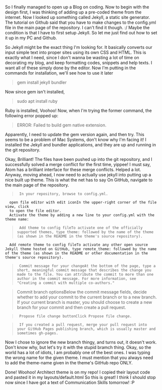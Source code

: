 So I finally managed to open up a Blog on coding.
Now to begin with the design first, I was thinking of adding up a pre-coded theme from the internet.
Now I looked up something called Jekyll, a static site generator. The tutorial on Github said that you have to make
changes to the config.yml file in the main page of the repository. I can't find it though. :/
Maybe the condition is that I have to first setup Jekyll. So let me just find out how to set it up in my PC and Github.

So Jekyll might be the exact thing I'm looking for. It basically converts our input simple text into proper sites using its own CSS and HTML.
This is exactly what I need, since I don't wanna be wasting a lot of time on decorating my blog, and keep formatting codes, snippets and help texts.
I want all of these simply done by the editor.
Now I'm putting in the commands for installation, we'll see how to use it later

> gem install jekyll bundler

 Now since gem isn't installed,

> sudo apt install ruby

 Ruby is installed, Voohoo!
 Now, when I'm trying the former command, the following error popped up:

> ERROR: Failed to build gem native extension.

 Apparently, I need to update the gem version again, and then try. This seems to be a problem of Mac Systems, don't know why I'm facing it!
 I installed the Jekyll and bundler applications, and they are up and running in the git repository.

 Okay, Brilliant! The files have been pushed up into the git repository, and I successfully solved a merge conflict for the first time, yippee!
 I must say, Atom has a brilliant interface for these merge conflicts. Helped a lot.
 Anyway, moving ahead, I now need to actually use jekyll into putting up a nice built up theme.
 This is what the net has to say
       On GitHub, navigate to the main page of the repository.

>      In your repository, browse to config.yml.
      open file editor with edit iconIn the upper-right corner of the file view, click
      to open the file editor.
      Activate the theme by adding a new line to your config.yml with the theme name:

>      Add theme to config fileTo activate one of the officially supported themes, type theme: followed by the name of the theme (as shown in the README in the theme's source repository).
      Add remote theme to config fileTo activate any other open source Jekyll theme hosted on GitHub, type remote_theme: followed by the name of the theme (as shown in the README or other documentation in the theme's source repository).

>      Commit message for your changeAt the bottom of the page, type a short, meaningful commit message that describes the change you made to the file. You can attribute the commit to more than one author in the commit message. For more information, see "Creating a commit with multiple co-authors."

>    Commit branch optionsBelow the commit message fields, decide whether to add your commit to the current branch or to a new branch. If your current branch is master, you should choose to create a new branch for your commit and then create a pull request.

>      Propose file change buttonClick Propose file change.

>      If you created a pull request, merge your pull request into your GitHub Pages publishing branch, which is usually master and sometimes gh-pages.

Now I chose to ignore the new branch thingy, and turns out, it doesn't work. Don't know why, but let's try it with the stupid bramch thing.
Okay, so the world has a lot of idiots, I am probably one of the best ones. I was typing the wrong name for the given theme. I must mention that you always need
to add the theme-name given in the theme's GitHub repo ONLY.

Done! Woohoo! Architect theme is on my repo! I copied their layout code and pasted it in my layouts/default.html
So this is great!
I think I should stop now since I have got a text of Communication Skills tomorrow! :P
